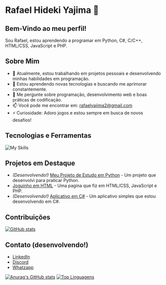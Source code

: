 # Rafael Hideki Yajima 👋

## Bem-Vindo ao meu perfil!
Sou Rafael, estou aprendendo a programar em Python, C#, C/C++, HTML/CSS, JavaScript e PHP.

## Sobre Mim
- 🔭 Atualmente, estou trabalhando em projetos pessoais e desenvolvendo minhas habilidades em programação.
- 🌱 Estou aprendendo novas tecnologias e buscando me aprimorar constantemente.
- 💬 Me pergunte sobre programação, desenvolvimento web e boas práticas de codificação.
- 📫 Você pode me encontrar em: [rafaelyajima2@gmail.com](mailto:rafaelyajima2@gmail.com)
- ⚡ Curiosidade: Adoro jogos e estou sempre em busca de novos desafios!

## Tecnologias e Ferramentas
![My Skills](https://skillicons.dev/icons?i=python,csharp,c,cpp,html,css,javascript,php)

## Projetos em Destaque
- *(Desenvolvendo!)* [Meu Projeto de Estudo em Python](link-do-projeto) - Um projeto que desenvolvi para praticar Python.
- [Joguinho em HTML](https://rafaelyajima.github.io/Joguinho/) - Uma pagina que fiz em HTML/CSS, JavaScript e PHP.
- *(Desenvolvendo!)* [Aplicativo em C#](link-do-projeto) - Um aplicativo simples que estou desenvolvendo em C#.

## Contribuições
[![GitHub stats](https://github-readme-stats.vercel.app/api?username=rafaelyajima&show_icons=true&theme=radical)](https://github.com/rafaelyajima)

## Contato (desenvolvendo!)
- [LinkedIn](link-do-linkedin)
- [Discord](link-do-discord)
- [Whatzapp](link-do-whatzapp)

[![Anurag's GitHub stats](https://github-readme-stats.vercel.app/api?username=rafaelyajima&show_icons=true&theme=radical)](https://github.com/rafaelyajima)
[![Top Linguagens](https://github-readme-stats.vercel.app/api/top-langs/?username=rafaelyajima&layout=compact&theme=radical)](https://github.com/rafaelyajima)